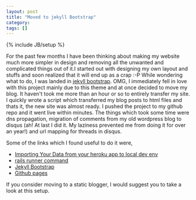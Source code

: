 ```yaml
---
layout: post
title: "Moved to jekyll Bootstrap"
category: 
tags: []
---
```

{% include JB/setup %}

For the past few months I have been thinking about making my website much more simpler
in design and removing all the unwanted and complicated things out of it.I started out
with designing my own layout and stuffs and soon realized that it will end up as a crap :-P
While wondering what to do, I was landed in [jekyll bootstrap](http://jekyllbootstrap.com/).
OMG, I immediately fell in love with this project mainly due to this theme and at once decided to 
move my blog. It haven't took me more than an hour or so to entirely transfer my site. I quickly
wrote a script which transferred my blog posts to html files and thats it, the new site was
almost ready. I pushed the project to my github repo and it went live within minutes. The things
which took some time were dns propagation, migration of comments from my old wordpress blog to
disqus (ah! At last I did it. My laziness prevented me from doing it for over an year!) and url
mapping for threads in disqus.

Some of the links which I found useful to do it were,
* [Importing Your Data from your heroku app to local dev env](http://devcenter.heroku.com/articles/taps)
* [rails runner command](http://guides.rubyonrails.org/command_line.html)
* [Jekyll Bootstrap](http://jekyllbootstrap.com/)
* [Github pages](http://pages.github.com/)

If you consider moving to a static blogger, I would suggest you to take a look at this setup.
